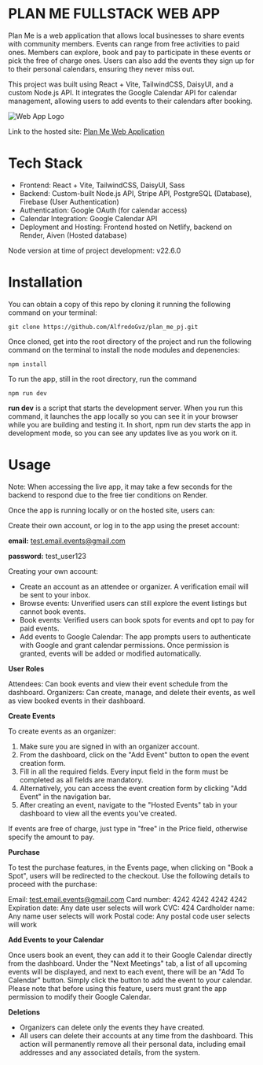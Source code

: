# PLAN ME FULLSTACK WEB APP

Plan Me is a web application that allows local businesses to share events with community members. Events can range from free activities to paid ones. Members can explore, book and pay to participate in these events or pick the free of charge ones. Users can also add the events they sign up for to their personal calendars, ensuring they never miss out.

This project was built using React + Vite, TailwindCSS, DaisyUI, and a custom Node.js API. It integrates the Google Calendar API for calendar management, allowing users to add events to their calendars after booking.

![Web App Logo](https://firebasestorage.googleapis.com/v0/b/bookstore-578c6.appspot.com/o/profileImages%2Flogo.jpg?alt=media&token=c0a0c8bf-e669-4727-90c9-9af4ca1a8e16)

Link to the hosted site: [Plan Me Web Application](https://plan-me-lp.netlify.app/?page=1)

# Tech Stack

- Frontend: React + Vite, TailwindCSS, DaisyUI, Sass
- Backend: Custom-built Node.js API, Stripe API, PostgreSQL (Database), Firebase (User Authentication)
- Authentication: Google OAuth (for calendar access)
- Calendar Integration: Google Calendar API
- Deployment and Hosting: Frontend hosted on Netlify, backend on Render, Aiven (Hosted database)

Node version at time of project development: v22.6.0

# Installation

You can obtain a copy of this repo by cloning it running the following command on your terminal:

```
git clone https://github.com/AlfredoGvz/plan_me_pj.git
```

Once cloned, get into the root directory of the project and run the following command on the terminal to install the node modules and depenencies:

```
npm install
```

To run the app, still in the root directory, run the command

```
npm run dev
```

**run dev** is a script that starts the development server. When you run this command, it launches the app locally so you can see it in your browser while you are building and testing it. In short, npm run dev starts the app in development mode, so you can see any updates live as you work on it.

# Usage

Note: When accessing the live app, it may take a few seconds for the backend to respond due to the free tier conditions on Render.

Once the app is running locally or on the hosted site, users can:

Create their own account, or log in to the app using the preset account:

**email:** test.email.events@gmail.com

**password:** test_user123

Creating your own account:

- Create an account as an attendee or organizer. A verification email will be sent to your inbox.
- Browse events: Unverified users can still explore the event listings but cannot book events.
- Book events: Verified users can book spots for events and opt to pay for paid events.
- Add events to Google Calendar: The app prompts users to authenticate with Google and grant calendar permissions. Once permission is granted, events will be added or modified automatically.

**User Roles**

Attendees: Can book events and view their event schedule from the dashboard.
Organizers: Can create, manage, and delete their events, as well as view booked events in their dashboard.

**Create Events**

To create events as an organizer:

1. Make sure you are signed in with an organizer account.
2. From the dashboard, click on the "Add Event" button to open the event creation form.
3. Fill in all the required fields. Every input field in the form must be completed as all fields are mandatory.
4. Alternatively, you can access the event creation form by clicking "Add Event" in the navigation bar.
5. After creating an event, navigate to the "Hosted Events" tab in your dashboard to view all the events you've created.

If events are free of charge, just type in "free" in the Price field, otherwise specify the amount to pay.

**Purchase**

To test the purchase features, in the Events page, when clicking on "Book a Spot", users will be redirected to the checkout. Use the following details to proceed with the purchase:

Email: test.email.events@gmail.com
Card number: 4242 4242 4242 4242
Expiration date: Any date user selects will work
CVC: 424
Cardholder name: Any name user selects will work
Postal code: Any postal code user selects will work

**Add Events to your Calendar**

Once users book an event, they can add it to their Google Calendar directly from the dashboard. Under the "Next Meetings" tab, a list of all upcoming events will be displayed, and next to each event, there will be an "Add To Calendar" button. Simply click the button to add the event to your calendar. Please note that before using this feature, users must grant the app permission to modify their Google Calendar.

**Deletions**

- Organizers can delete only the events they have created.
- All users can delete their accounts at any time from the dashboard. This action will permanently remove all their personal data, including email addresses and any associated details, from the system.
